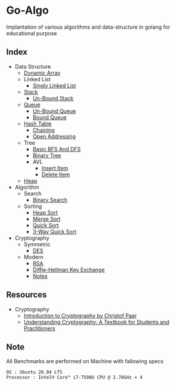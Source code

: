 # Go-Algo

Implantation of various algorithms and data-structure in golang for educational purpose

## Index
- Data Structure
   - [Dynamic Array](dataStructure/arrays/arrays.md)
   - Linked List
      - [Singly Linked List](dataStructure/linkedlist/singly/singly.md)
   - [Stack](dataStructure/stack/stack.md)
      - [Un-Bound Stack](dataStructure/stack/unbound.go)
   - [Queue](dataStructure/queue/queue.md)
      - [Un-Bound Queue](dataStructure/queue/unbound.go)
      - [Bound Queue](dataStructure/queue/bound.go)
   - [Hash Table](dataStructure/hashtable/hashtable.md)
      - [Chaining](dataStructure/hashtable/chaining.go)
      - [Open Addressing](dataStructure/hashtable/openaddress.go)
   - Tree
      - [Basic BFS And DFS](dataStructure/tree/firstSearch/bsfDfs.go)
      - [Binary Tree](dataStructure/tree/binarytree/internal.go)
      - AVL
         - [Insert Item](dataStructure/tree/avl/insert.go)
         - [Delete Item](dataStructure/tree/avl/delete.go)
   - [Heap](dataStructure/heap/heap.go)
- Algorithm
   - Search
      - [Binary Search](search/binary/binary.md)
   - Sorting
      - [Heap Sort](sorting/heapSort.go)
      - [Merge Sort](sorting/mergeSort.go)
      - [Quick Sort](sorting/quickSort.go)
      - [3-Way Quick Sort](sorting/3wayQuickSort.go)
- Cryptography
   - Symmetric 
      - [DES](cryptography/des/fFunction.go)
   - Modern
      - [RSA](cryptography/rsa/rsa.go)
      - [Diffie-Hellman Key Exchange](cryptography/dhk/diffieHellmanKeyExchange.go)
      - [Notes](cryptography/NOTES.md)

## Resources
- Cryptography
   - [Introduction to Cryptography by Christof Paar](https://www.youtube.com/channel/UC1usFRN4LCMcfIV7UjHNuQg/videos)
   - [Understanding Cryptography: A Textbook for Students and Practitioners](https://www.amazon.in/Understanding-Cryptography-Textbook-Students-Practitioners-ebook/dp/B014P9I39Q)
## Note

All Benchmarks are performed on Machine with fallowing specs

```
OS : Ubuntu 20.04 LTS
Processor : Intel® Core™ i7-7500U CPU @ 2.70GHz × 4
```
